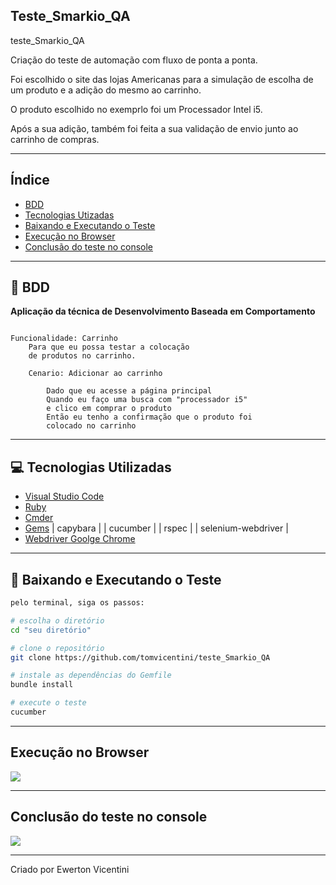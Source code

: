 ## Teste_Smarkio_QA

teste_Smarkio_QA

Criação do teste de automação com fluxo de ponta a ponta. 

Foi escolhido o site das lojas Americanas para a simulação de escolha de um produto e a adição do mesmo ao carrinho.

O produto escolhido no exemprlo foi um Processador Intel i5.

Após a sua adição, também foi feita a sua validação de envio junto ao carrinho de compras.

---

## Índice 
- [BDD](#-BDD)
- [Tecnologias Utizadas](#-Tecnologias-utilizadas)
- [Baixando e Executando o Teste](#-Baixando-e-Executando-o-Teste)
- [Execução no Browser](#-Execução-no-Browser)
- [Conclusão do teste no console](#-Conclusão-do-teste-no-console)

---

## 📄 BDD
**Aplicação da técnica de Desenvolvimento Baseada em Comportamento**

```

Funcionalidade: Carrinho
    Para que eu possa testar a colocação
    de produtos no carrinho.

    Cenario: Adicionar ao carrinho

        Dado que eu acesse a página principal  
        Quando eu faço uma busca com "processador i5" 
        e clico em comprar o produto 
        Então eu tenho a confirmação que o produto foi 
        colocado no carrinho
```        

---

## 💻 Tecnologias Utilizadas

- [Visual Studio Code](https://code.visualstudio.com/) 
- [Ruby](https://rubyinstaller.org/downloads/)
- [Cmder](https://cmder.net/)
- [Gems](https://rubygems.org) | capybara | | cucumber | | rspec | | selenium-webdriver |
- [Webdriver Goolge Chrome](https://chromedriver.chromium.org/downloads)

---

## 💾 Baixando e Executando o Teste

``` bash 
pelo terminal, siga os passos:

# escolha o diretório 
cd "seu diretório"

# clone o repositório
git clone https://github.com/tomvicentini/teste_Smarkio_QA

# instale as dependências do Gemfile
bundle install

# execute o teste
cucumber
```

---

## Execução no Browser
<img src="https://ik.imagekit.io/fnmkcmxqubo/teste_browser_OnCErZVtJ.gif" />

---

## Conclusão do teste no console
<img src="https://ik.imagekit.io/fnmkcmxqubo/teste_efetuado_U0LiRM-9m.png">

---

Criado por Ewerton Vicentini
